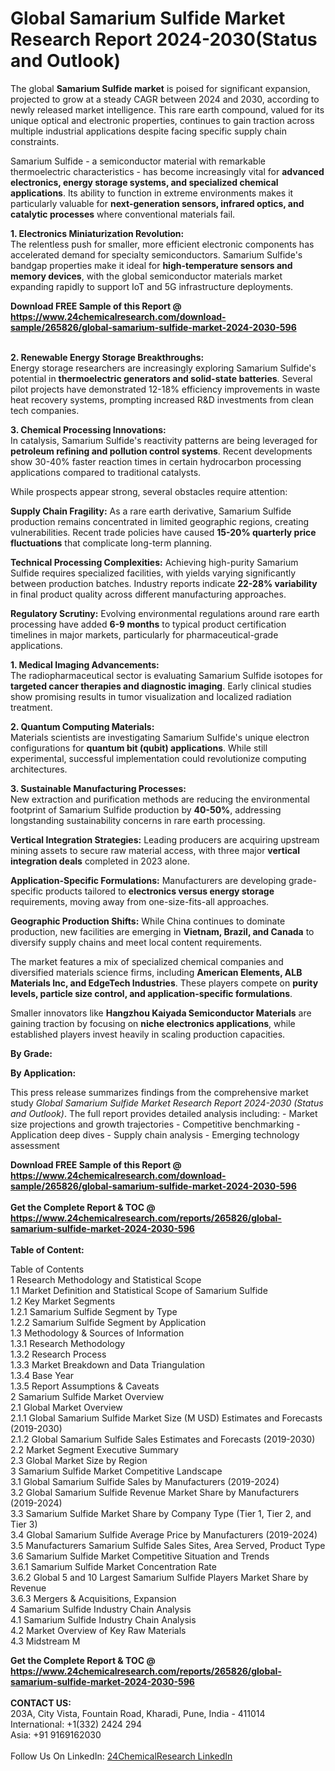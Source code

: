 <h1>Global Samarium Sulfide Market Research Report 2024-2030(Status and Outlook)</h1><p>The global <strong>Samarium Sulfide market</strong> is poised for significant expansion, projected to grow at a steady CAGR between 2024 and 2030, according to newly released market intelligence. This rare earth compound, valued for its unique optical and electronic properties, continues to gain traction across multiple industrial applications despite facing specific supply chain constraints.</p><p>Samarium Sulfide - a semiconductor material with remarkable thermoelectric characteristics - has become increasingly vital for <strong>advanced electronics, energy storage systems, and specialized chemical applications</strong>. Its ability to function in extreme environments makes it particularly valuable for <strong>next-generation sensors, infrared optics, and catalytic processes</strong> where conventional materials fail.</p><p><strong>1. Electronics Miniaturization Revolution:</strong><br>
The relentless push for smaller, more efficient electronic components has accelerated demand for specialty semiconductors. Samarium Sulfide's bandgap properties make it ideal for <strong>high-temperature sensors and memory devices</strong>, with the global semiconductor materials market expanding rapidly to support IoT and 5G infrastructure deployments.</p><div><b>Download FREE Sample of this Report @ 
            <a href="https://www.24chemicalresearch.com/download-sample/265826/global-samarium-sulfide-market-2024-2030-596">
            https://www.24chemicalresearch.com/download-sample/265826/global-samarium-sulfide-market-2024-2030-596</a></b></div><br><p><strong>2. Renewable Energy Storage Breakthroughs:</strong><br>
Energy storage researchers are increasingly exploring Samarium Sulfide's potential in <strong>thermoelectric generators and solid-state batteries</strong>. Several pilot projects have demonstrated 12-18% efficiency improvements in waste heat recovery systems, prompting increased R&amp;D investments from clean tech companies.</p><p><strong>3. Chemical Processing Innovations:</strong><br>
In catalysis, Samarium Sulfide's reactivity patterns are being leveraged for <strong>petroleum refining and pollution control systems</strong>. Recent developments show 30-40% faster reaction times in certain hydrocarbon processing applications compared to traditional catalysts.</p><p>While prospects appear strong, several obstacles require attention:</p><p><strong>Supply Chain Fragility:</strong> As a rare earth derivative, Samarium Sulfide production remains concentrated in limited geographic regions, creating vulnerabilities. Recent trade policies have caused <strong>15-20% quarterly price fluctuations</strong> that complicate long-term planning.</p><p><strong>Technical Processing Complexities:</strong> Achieving high-purity Samarium Sulfide requires specialized facilities, with yields varying significantly between production batches. Industry reports indicate <strong>22-28% variability</strong> in final product quality across different manufacturing approaches.</p><p><strong>Regulatory Scrutiny:</strong> Evolving environmental regulations around rare earth processing have added <strong>6-9 months</strong> to typical product certification timelines in major markets, particularly for pharmaceutical-grade applications.</p><p><strong>1. Medical Imaging Advancements:</strong><br>
The radiopharmaceutical sector is evaluating Samarium Sulfide isotopes for <strong>targeted cancer therapies and diagnostic imaging</strong>. Early clinical studies show promising results in tumor visualization and localized radiation treatment. </p><p><strong>2. Quantum Computing Materials:</strong><br>
Materials scientists are investigating Samarium Sulfide's unique electron configurations for <strong>quantum bit (qubit) applications</strong>. While still experimental, successful implementation could revolutionize computing architectures.</p><p><strong>3. Sustainable Manufacturing Processes:</strong><br>
New extraction and purification methods are reducing the environmental footprint of Samarium Sulfide production by <strong>40-50%</strong>, addressing longstanding sustainability concerns in rare earth processing.</p><p><strong>Vertical Integration Strategies:</strong> Leading producers are acquiring upstream mining assets to secure raw material access, with three major <strong>vertical integration deals</strong> completed in 2023 alone.</p><p><strong>Application-Specific Formulations:</strong> Manufacturers are developing grade-specific products tailored to <strong>electronics versus energy storage</strong> requirements, moving away from one-size-fits-all approaches.</p><p><strong>Geographic Production Shifts:</strong> While China continues to dominate production, new facilities are emerging in <strong>Vietnam, Brazil, and Canada</strong> to diversify supply chains and meet local content requirements.</p><p>The market features a mix of specialized chemical companies and diversified materials science firms, including <strong>American Elements, ALB Materials Inc, and EdgeTech Industries</strong>. These players compete on <strong>purity levels, particle size control, and application-specific formulations</strong>.</p><p>Smaller innovators like <strong>Hangzhou Kaiyada Semiconductor Materials</strong> are gaining traction by focusing on <strong>niche electronics applications</strong>, while established players invest heavily in scaling production capacities.</p><p><strong>By Grade:</strong></p><p><strong>By Application:</strong></p><p>This press release summarizes findings from the comprehensive market study <em>Global Samarium Sulfide Market Research Report 2024-2030 (Status and Outlook)</em>. The full report provides detailed analysis including:
- Market size projections and growth trajectories
- Competitive benchmarking
- Application deep dives
- Supply chain analysis
- Emerging technology assessment</p><div><b>Download FREE Sample of this Report @ 
            <a href="https://www.24chemicalresearch.com/download-sample/265826/global-samarium-sulfide-market-2024-2030-596">
            https://www.24chemicalresearch.com/download-sample/265826/global-samarium-sulfide-market-2024-2030-596</a></b></div><br><div><b>Get the Complete Report & TOC @ 
            <a href="https://www.24chemicalresearch.com/reports/265826/global-samarium-sulfide-market-2024-2030-596">
            https://www.24chemicalresearch.com/reports/265826/global-samarium-sulfide-market-2024-2030-596</a></b></div><br>
            <b>Table of Content:</b><p>Table of Contents<br />
1 Research Methodology and Statistical Scope<br />
1.1 Market Definition and Statistical Scope of Samarium Sulfide<br />
1.2 Key Market Segments<br />
1.2.1 Samarium Sulfide Segment by Type<br />
1.2.2 Samarium Sulfide Segment by Application<br />
1.3 Methodology & Sources of Information<br />
1.3.1 Research Methodology<br />
1.3.2 Research Process<br />
1.3.3 Market Breakdown and Data Triangulation<br />
1.3.4 Base Year<br />
1.3.5 Report Assumptions & Caveats<br />
2 Samarium Sulfide Market Overview<br />
2.1 Global Market Overview<br />
2.1.1 Global Samarium Sulfide Market Size (M USD) Estimates and Forecasts (2019-2030)<br />
2.1.2 Global Samarium Sulfide Sales Estimates and Forecasts (2019-2030)<br />
2.2 Market Segment Executive Summary<br />
2.3 Global Market Size by Region<br />
3 Samarium Sulfide Market Competitive Landscape<br />
3.1 Global Samarium Sulfide Sales by Manufacturers (2019-2024)<br />
3.2 Global Samarium Sulfide Revenue Market Share by Manufacturers (2019-2024)<br />
3.3 Samarium Sulfide Market Share by Company Type (Tier 1, Tier 2, and Tier 3)<br />
3.4 Global Samarium Sulfide Average Price by Manufacturers (2019-2024)<br />
3.5 Manufacturers Samarium Sulfide Sales Sites, Area Served, Product Type<br />
3.6 Samarium Sulfide Market Competitive Situation and Trends<br />
3.6.1 Samarium Sulfide Market Concentration Rate<br />
3.6.2 Global 5 and 10 Largest Samarium Sulfide Players Market Share by Revenue<br />
3.6.3 Mergers & Acquisitions, Expansion<br />
4 Samarium Sulfide Industry Chain Analysis<br />
4.1 Samarium Sulfide Industry Chain Analysis<br />
4.2 Market Overview of Key Raw Materials<br />
4.3 Midstream M</p><div><b>Get the Complete Report & TOC @ 
            <a href="https://www.24chemicalresearch.com/reports/265826/global-samarium-sulfide-market-2024-2030-596">
            https://www.24chemicalresearch.com/reports/265826/global-samarium-sulfide-market-2024-2030-596</a></b></div><br><b>CONTACT US:</b><br>
            203A, City Vista, Fountain Road, Kharadi, Pune, India - 411014<br>
            International: +1(332) 2424 294<br>
            Asia: +91 9169162030 <br><br>
            Follow Us On LinkedIn: <a href="https://www.linkedin.com/company/24chemicalresearch/">24ChemicalResearch LinkedIn</a>